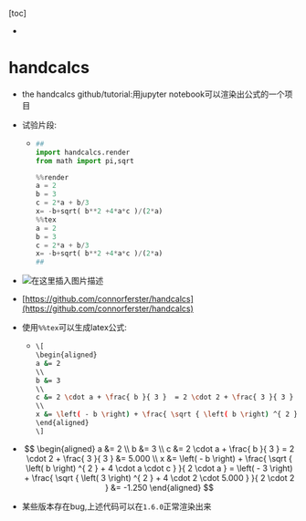[toc]

- 

# handcalcs

- the handcalcs github/tutorial:用jupyter notebook可以渲染出公式的一个项目

- 试验片段:

  - ```python
    ##
    import handcalcs.render
    from math import pi,sqrt
    
    %%render
    a = 2
    b = 3
    c = 2*a + b/3
    x= -b+sqrt( b**2 +4*a*c )/(2*a)
    %%tex
    a = 2
    b = 3
    c = 2*a + b/3
    x= -b+sqrt( b**2 +4*a*c )/(2*a)
    ##
    
    ```

    

- ![在这里插入图片描述](https://img-blog.csdnimg.cn/5d0e49827e0041a7b2cd3ab13b2dc237.png)

- [https://github.com/connorferster/handcalcs](https://github.com/connorferster/handcalcs)

- 使用`%%tex`可以生成latex公式:

  - ```bash
    \[
    \begin{aligned}
    a &= 2 
    \\
    b &= 3
    \\
    c &= 2 \cdot a + \frac{ b }{ 3 }  = 2 \cdot 2 + \frac{ 3 }{ 3 } &= 5.000  
    \\
    x &= \left( - b \right) + \frac{ \sqrt { \left( b \right) ^{ 2 } + 4 \cdot a \cdot c } }{ 2 \cdot a }  = \left( - 3 \right) + \frac{ \sqrt { \left( 3 \right) ^{ 2 } + 4 \cdot 2 \cdot 5.000 } }{ 2 \cdot 2 } &= -1.250  
    \end{aligned}
    \]
    ```

    

- $$
  \begin{aligned}
  a &= 2 
  \\
  b &= 3
  \\
  c &= 2 \cdot a + \frac{ b }{ 3 }  = 2 \cdot 2 + \frac{ 3 }{ 3 } &= 5.000  
  \\
  x &= \left( - b \right) + \frac{ \sqrt { \left( b \right) ^{ 2 } + 4 \cdot a \cdot c } }{ 2 \cdot a }  = \left( - 3 \right) + \frac{ \sqrt { \left( 3 \right) ^{ 2 } + 4 \cdot 2 \cdot 5.000 } }{ 2 \cdot 2 } &= -1.250  
  \end{aligned}
  $$

- 某些版本存在bug,上述代码可以在`1.6.0`正常渲染出来



